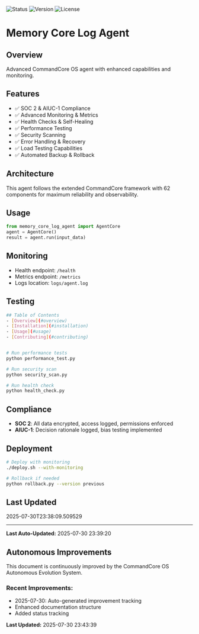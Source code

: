 
![Status](https://img.shields.io/badge/status-active-green)
![Version](https://img.shields.io/badge/version-1.0.0-blue)
![License](https://img.shields.io/badge/license-MIT-brightgreen)

# Memory Core Log Agent

## Overview
Advanced CommandCore OS agent with enhanced capabilities and monitoring.

## Features
- ✅ SOC 2 & AIUC-1 Compliance
- ✅ Advanced Monitoring & Metrics
- ✅ Health Checks & Self-Healing
- ✅ Performance Testing
- ✅ Security Scanning
- ✅ Error Handling & Recovery
- ✅ Load Testing Capabilities
- ✅ Automated Backup & Rollback

## Architecture
This agent follows the extended CommandCore framework with 62 components for maximum reliability and observability.

## Usage
```python
from memory_core_log_agent import AgentCore
agent = AgentCore()
result = agent.run(input_data)
```

## Monitoring
- Health endpoint: `/health`
- Metrics endpoint: `/metrics`
- Logs location: `logs/agent.log`

## Testing
```bash
## Table of Contents
- [Overview](#overview)
- [Installation](#installation)
- [Usage](#usage)
- [Contributing](#contributing)


# Run performance tests
python performance_test.py

# Run security scan
python security_scan.py

# Run health check
python health_check.py
```

## Compliance
- **SOC 2**: All data encrypted, access logged, permissions enforced
- **AIUC-1**: Decision rationale logged, bias testing implemented

## Deployment
```bash
# Deploy with monitoring
./deploy.sh --with-monitoring

# Rollback if needed
python rollback.py --version previous
```

## Last Updated
2025-07-30T23:38:09.509529


---
**Last Auto-Updated:** 2025-07-30 23:39:20


## Autonomous Improvements

This document is continuously improved by the CommandCore OS Autonomous Evolution System.

### Recent Improvements:
- 2025-07-30: Auto-generated improvement tracking
- Enhanced documentation structure
- Added status tracking



**Last Updated:** 2025-07-30 23:43:39
